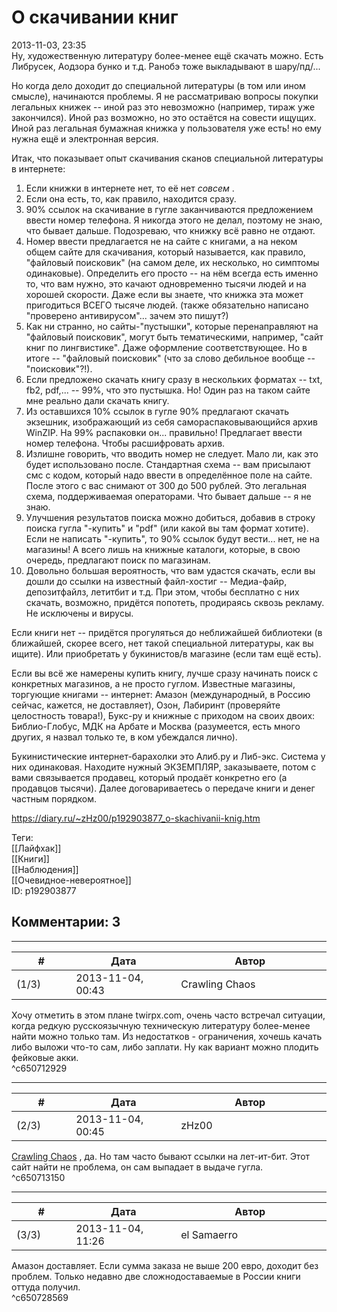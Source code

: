 О скачивании книг
=================

  
2013-11-03, 23:35  
 Ну, художественную литературу более-менее ещё скачать можно. Есть Либрусек, Аодзора бунко и т.д. Ранобэ тоже выкладывают в шару/пд/...   
   
 Но когда дело доходит до специальной литературы (в том или ином смысле), начинаются проблемы. Я не рассматриваю вопросы покупки легальных книжек -- иной раз это невозможно (например, тираж уже закончился). Иной раз возможно, но это остаётся на совести ищущих. Иной раз легальная бумажная книжка у пользователя уже есть! но ему нужна ещё и электронная версия.   
   
 Итак, что показывает опыт скачивания сканов специальной литературы в интернете:   
 1. Если книжки в интернете нет, то её нет  *совсем*  .   
 2. Если она есть, то, как правило, находится сразу.   
 3. 90% ссылок на скачивание в гугле заканчиваются предложением ввести номер телефона. Я никогда этого не делал, поэтому не знаю, что бывает дальше. Подозреваю, что книжку всё равно не отдают.   
 4. Номер ввести предлагается не на сайте с книгами, а на неком общем сайте для скачивания, который называется, как правило, "файловый поисковик" (на самом деле, их несколько, но симптомы одинаковые). Определить его просто -- на нём всегда есть именно то, что вам нужно, это качают одновременно тысячи людей и на хорошей скорости. Даже если вы знаете, что книжка эта может пригодиться ВСЕГО тысяче людей. (также обязательно написано "проверено антивирусом"... зачем это пишут?)   
 5. Как ни странно, но сайты-"пустышки", которые перенаправляют на "файловый поисковик", могут быть тематическими, например, "сайт книг по лингвистике". Даже оформление соответствующее. Но в итоге -- "файловый поисковик" (что за слово дебильное вообще -- "поисковик"?!).   
 6. Если предложено скачать книгу сразу в нескольких форматах -- txt, fb2, pdf,... -- 99%, что это пустышка. Но! Один раз на таком сайте мне реально дали скачать книгу.   
 7. Из оставшихся 10% ссылок в гугле 90% предлагают скачать экзешник, изображающий из себя самораспаковывающийся архив WinZIP. На 99% распаковки он... правильно! Предлагает ввести номер телефона. Чтобы расшифровать архив.   
 8. Излишне говорить, что вводить номер не следует. Мало ли, как это будет использовано после. Стандартная схема -- вам присылают смс с кодом, который надо ввести в определённое поле на сайте. После этого с вас снимают от 300 до 500 рублей. Это легальная схема, поддерживаемая операторами. Что бывает дальше -- я не знаю.   
 9. Улучшения результатов поиска можно добиться, добавив в строку поиска гугла "-купить" и "pdf" (или какой вы там формат хотите). Если не написать "-купить", то 90% ссылок будут вести... нет, не на магазины! А всего лишь на книжные каталоги, которые, в свою очередь, предлагают поиск по магазинам.   
 10. Довольно большая вероятность, что вам удастся скачать, если вы дошли до ссылки на известный файл-хостиг -- Медиа-файр, депозитфайлз, летитбит и т.д. При этом, чтобы бесплатно с них скачать, возможно, придётся попотеть, продираясь сквозь рекламу. Не исключены и вирусы.   
   
 Если книги нет -- придётся прогуляться до неближайшей библиотеки (в ближайшей, скорее всего, нет такой специальной литературы, как вы ищите). Или приобретать у букинистов/в магазине (если там ещё есть).   
   
 Если вы всё же намерены купить книгу, лучше сразу начинать поиск с конкретных магазинов, а не просто гуглом. Известные магазины, торгующие книгами -- интернет: Амазон (международный, в Россию сейчас, кажется, не доставляет), Озон, Лабиринт (проверяйте целостность товара!), Букс-ру и книжные с приходом на своих двоих: Библио-Глобус, МДК на Арбате и Москва (разумеется, есть много других, я назвал только те, в ком убеждался лично).   
   
 Букинистические интернет-барахолки это Алиб.ру и Либ-экс. Система у них одинаковая. Находите нужный ЭКЗЕМПЛЯР, заказываете, потом с вами связывается продавец, который продаёт конкретно его (а продавцов тысячи). Далее договариваетесь о передаче книги и денег частным порядком.   
  
<https://diary.ru/~zHz00/p192903877_o-skachivanii-knig.htm>  
  
Теги:  
[[Лайфхак]]  
[[Книги]]  
[[Наблюдения]]  
[[Очевидное-невероятное]]  
ID: p192903877  


Комментарии: 3
--------------

  


---



|         #         |              Дата              |                     Автор                     |           ID           |
| --- | --- | --- | --- |
| (1/3) | 2013-11-04, 00:43 | Crawling Chaos | c650712929 |

  
 Хочу отметить в этом плане twirpx.com, очень часто встречал ситуации, когда редкую русскоязычную техническую литературу более-менее найти можно только там. Из недостатков - ограничения, хочешь качать либо выложи что-то сам, либо заплати. Ну как вариант можно плодить фейковые акки.   
 ^c650712929

---



|         #         |              Дата              |                     Автор                     |           ID           |
| --- | --- | --- | --- |
| (2/3) | 2013-11-04, 00:45 | zHz00 | c650713150 |

  
  [Crawling Chaos](http://degozaru.diary.ru "de gozaru")  , да. Но там часто бывают ссылки на лет-ит-бит. Этот сайт найти не проблема, он сам выпадает в выдаче гугла.   
 ^c650713150

---



|         #         |              Дата              |                     Автор                     |           ID           |
| --- | --- | --- | --- |
| (3/3) | 2013-11-04, 11:26 | el Samaerro | c650728569 |

  
 Амазон доставляет. Если сумма заказа не выше 200 евро, доходит без проблем. Только недавно две сложнодоставаемые в России книги оттуда получил.   
 ^c650728569